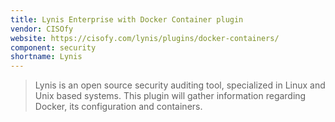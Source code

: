 ```yaml
---
title: Lynis Enterprise with Docker Container plugin
vendor: CISOfy
website: https://cisofy.com/lynis/plugins/docker-containers/
component: security
shortname: Lynis
---
```

> Lynis is an open source security auditing tool, specialized in Linux
> and Unix based systems.
> This plugin will gather information regarding Docker, its
> configuration and containers.
